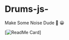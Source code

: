 # Drums-js-
Make Some Noise Dude 🥁 😀

[![ReadMe Card](https://github-readme-stats.vercel.app/api/pin/?username=krishnasai231&repo=github-readme-stats)]
